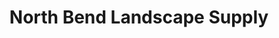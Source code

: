 ---
title: "North Bend Landscape Supply"
url: /north-bend/north-bend-landscape-supply/
shop: garden centre
---